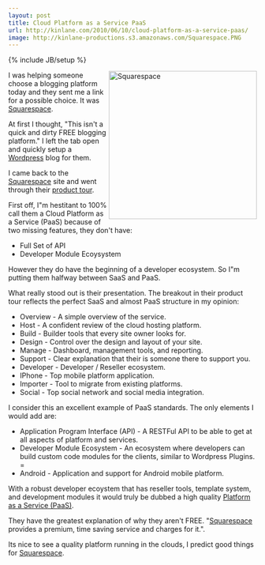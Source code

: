 ```yaml
---
layout: post
title: Cloud Platform as a Service PaaS
url: http://kinlane.com/2010/06/10/cloud-platform-as-a-service-paas/
image: http://kinlane-productions.s3.amazonaws.com/Squarespace.PNG
---
```

{% include JB/setup %}
<p>
     <img title="Squarespace" src="http://kinlane-productions.s3.amazonaws.com/Squarespace.PNG"  width="300" align="right" /> I was helping someone choose a blogging platform today and they sent me a link for a possible choice. It was <a href="http://www.squarespace.com/">Squarespace</a>.
</p>

<p>
     At first I thought, "This isn't a quick and dirty FREE blogging platform." I left the tab open and quickly setup a <a href="http://www.kinlane.com/?cat=186">Wordpress</a> blog for them.
</p>

<p>
     I came back to the <a href="http://www.squarespace.com/">Squarespace</a> site and went through their <a href="http://www.squarespace.com/tour/">product tour</a>.
</p>

<p>
     First off, I"m hestitant to 100% call them a Cloud Platform as a Service (PaaS) because of two missing features, they don't have:
</p>
<ul class="mainlist">
     <li>Full Set of API
     </li>
     <li>Developer Module Ecoysystem
     </li>
</ul>
<p>
     However they do have the beginning of a developer ecosystem. So I"m putting them halfway between SaaS and PaaS.
</p>

<p>
     What really stood out is their presentation. The breakout in their product tour reflects the perfect SaaS and almost PaaS structure in my opinion:
</p>
<ul class="mainlist">
     <li>Overview - A simple overview of the service.
     </li>
     <li>Host - A confident review of the cloud hosting platform.
     </li>
     <li>Build - Builder tools that every site owner looks for.
     </li>
     <li>Design - Control over the design and layout of your site.
     </li>
     <li>Manage - Dashboard, management tools, and reporting.
     </li>
     <li>Support - Clear explanation that their is someone there to support you.
     </li>
     <li>Developer - Developer / Reseller ecosystem.
     </li>
     <li>IPhone - Top mobile platform application.
     </li>
     <li>Importer - Tool to migrate from existing platforms.
     </li>
     <li>Social - Top social network and social media integration.
     </li>
</ul>
<p>
     I consider this an excellent example of PaaS standards. The only elements I would add are:
</p>
<ul class="mainlist">
     <li>Application Program Interface (API) - A RESTFul API to be able to get at all aspects of platform and services.
     </li>
     <li>Developer Module Ecosystem - An ecosystem where developers can build custom code modules for the clients, similar to Wordpress Plugins. =
     </li>
     <li>Android - Application and support for Android mobile platform.
     </li>
</ul>
<p>
     With a robust developer ecoystem that has reseller tools, template system, and development modules it would truly be dubbed a high quality <a href="http://www.kinlane.com/?cat=163">Platform as a Service (PaaS)</a>.
</p>

<p>
     They have the greatest explanation of why they aren't FREE. "<a href="http://www.squarespace.com/">Squarespace</a> provides a premium, time saving service and charges for it.".
</p>

<p>
     Its nice to see a quality platform running in the clouds, I predict good things for <a href="http://www.squarespace.com/">Squarespace</a>.
</p>